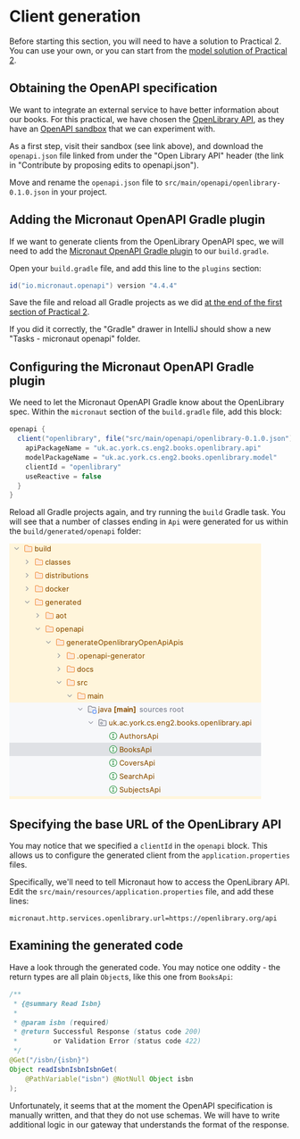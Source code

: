 # Client generation

Before starting this section, you will need to have a solution to Practical 2.
You can use your own, or you can start from the [model solution of Practical 2](../../solutions/practical2.zip).

## Obtaining the OpenAPI specification

We want to integrate an external service to have better information about our books.
For this practical, we have chosen the [OpenLibrary API](https://openlibrary.org/developers/api), as they have an [OpenAPI sandbox](https://openlibrary.org/swagger/docs) that we can experiment with.

As a first step, visit their sandbox (see link above), and download the `openapi.json` file linked from under the "Open Library API" header (the link in "Contribute by proposing edits to openapi.json").

Move and rename the `openapi.json` file to `src/main/openapi/openlibrary-0.1.0.json` in your project.

## Adding the Micronaut OpenAPI Gradle plugin

If we want to generate clients from the OpenLibrary OpenAPI spec, we will need to add the [Micronaut OpenAPI Gradle plugin](https://guides.micronaut.io/latest/micronaut-openapi-generator-client-gradle-java.html) to our `build.gradle`.

Open your `build.gradle` file, and add this line to the `plugins` section:

```groovy
id("io.micronaut.openapi") version "4.4.4"
```

Save the file and reload all Gradle projects as we did [at the end of the first section of Practical 2](../micronaut-data/02-libraries.md#ready-to-move-on).

If you did it correctly, the "Gradle" drawer in IntelliJ should show a new "Tasks - micronaut openapi" folder.

## Configuring the Micronaut OpenAPI Gradle plugin

We need to let the Micronaut OpenAPI Gradle know about the OpenLibrary spec.
Within the `micronaut` section of the `build.gradle` file, add this block:

```groovy
openapi {
  client("openlibrary", file("src/main/openapi/openlibrary-0.1.0.json")) {
    apiPackageName = "uk.ac.york.cs.eng2.books.openlibrary.api"
    modelPackageName = "uk.ac.york.cs.eng2.books.openlibrary.model"
    clientId = "openlibrary"
    useReactive = false
  }
}
```

Reload all Gradle projects again, and try running the `build` Gradle task.
You will see that a number of classes ending in `Api` were generated for us within the `build/generated/openapi` folder:

![Screenshot of some of the generated clients](./openlibrary-genclient.png)

## Specifying the base URL of the OpenLibrary API

You may notice that we specified a `clientId` in the `openapi` block.
This allows us to configure the generated client from the `application.properties` files.

Specifically, we'll need to tell Micronaut how to access the OpenLibrary API.
Edit the `src/main/resources/application.properties` file, and add these lines:

```
micronaut.http.services.openlibrary.url=https://openlibrary.org/api
```

## Examining the generated code

Have a look through the generated code. You may notice one oddity - the return types are all plain `Object`s, like this one from `BooksApi`:

```java
/**
 * {@summary Read Isbn}
 *
 * @param isbn (required)
 * @return Successful Response (status code 200)
 *         or Validation Error (status code 422)
 */
@Get("/isbn/{isbn}")
Object readIsbnIsbnIsbnGet(
    @PathVariable("isbn") @NotNull Object isbn
);
```

Unfortunately, it seems that at the moment the OpenAPI specification is manually written, and that they do not use schemas.
We will have to write additional logic in our gateway that understands the format of the response.
